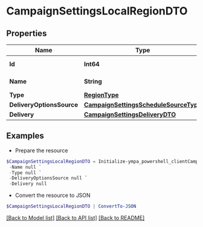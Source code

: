 # CampaignSettingsLocalRegionDTO
## Properties

Name | Type | Description | Notes
------------ | ------------- | ------------- | -------------
**Id** | **Int64** | Идентификатор региона. | [optional] 
**Name** | **String** | Название региона. | [optional] 
**Type** | [**RegionType**](RegionType.md) |  | [optional] 
**DeliveryOptionsSource** | [**CampaignSettingsScheduleSourceType**](CampaignSettingsScheduleSourceType.md) |  | [optional] 
**Delivery** | [**CampaignSettingsDeliveryDTO**](CampaignSettingsDeliveryDTO.md) |  | [optional] 

## Examples

- Prepare the resource
```powershell
$CampaignSettingsLocalRegionDTO = Initialize-ympa_powershell_clientCampaignSettingsLocalRegionDTO  -Id null `
 -Name null `
 -Type null `
 -DeliveryOptionsSource null `
 -Delivery null
```

- Convert the resource to JSON
```powershell
$CampaignSettingsLocalRegionDTO | ConvertTo-JSON
```

[[Back to Model list]](../README.md#documentation-for-models) [[Back to API list]](../README.md#documentation-for-api-endpoints) [[Back to README]](../README.md)

